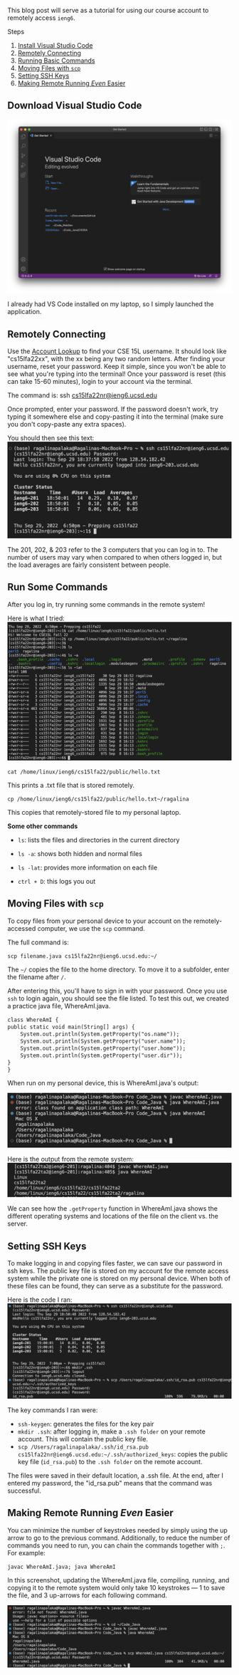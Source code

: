 This blog post will serve as a tutorial for using our course account to remotely access ```ieng6```.

Steps
1. [Install Visual Studio Code](#download-visual-studio-code)
2. [Remotely Connecting](#remotely-connecting)
3. [Running Basic Commands](#running-basic-commands)
4. [Moving Files with ```scp```](#moving-files-with-```scp```)
5. [Setting SSH Keys](#setting-ssh-keys)
6. [Making Remote Running *Even* Easier](#making-remote-running-*even*-easier)

## Download Visual Studio Code 
![VS Code Image](lab-report-1/1-vs-code.png)

I already had VS Code installed on my laptop, so I simply launched the application. 

## Remotely Connecting
Use the [Account Lookup](https://sdacs.ucsd.edu/~icc/index.php) to find your CSE 15L username. It should look like "cs15lfa22xx", with the xx being any two random letters.  After finding your username, reset your password. Keep it simple, since you won't be able to see what you're typing into the terminal! Once your password is reset (this can take 15-60 minutes), login to your account via the terminal. 

The command is:
    ssh cs15lfa22nr@ieng6.ucsd.edu

Once prompted, enter your password. If the password doesn't work, try typing it somewhere else and copy-pasting it into the terminal (make sure you don't copy-paste any extra spaces).

You should then see this text:
![Image of Login](lab-report-1/1-acc-login.png)

The 201, 202, & 203 refer to the 3 computers that you can log in to. The number of users may vary when compared to when others logged in, but the load averages are fairly consistent between people.

## Run Some Commands
After you log in, try running some commands in the remote system!

Here is what I tried:
![Image of Commands](lab-report-1/1-basic-commands.png)

    cat /home/linux/ieng6/cs15lfa22/public/hello.txt

This prints a .txt file that is stored remotely.

    cp /home/linux/ieng6/cs15lfa22/public/hello.txt~/ragalina

This copies that remotely-stored file to my personal laptop.

**Some other commands**
- ```ls```: lists the files and directories in the current directory

- ```ls -a```: shows both hidden and normal files

- ```ls -lat```: provides more information on each file

- ```ctrl + D```: this logs you out

## Moving Files with ```scp```

To copy files from your personal device to your account on the remotely-accessed computer, we use the ```scp``` command.

The full command is:

    scp filename.java cs15lfa22nr@ieng6.ucsd.edu:~/

The ```~/``` copies the file to the home directory. To move it to a subfolder, enter the filename after ```/```. 

After entering this, you'll have to sign in with your password. Once you use ```ssh``` to login again, you should see the file listed. To test this out, we created a practice java file, WhereAmI.java.

    class WhereAmI {
    public static void main(String[] args) {
        System.out.println(System.getProperty("os.name"));
        System.out.println(System.getProperty("user.name"));
        System.out.println(System.getProperty("user.home"));
        System.out.println(System.getProperty("user.dir"));
    }
    }

When run on my personal device, this is WhereAmI.java's output:

![WhereAmI.java on Mac](lab-report-1/1-whereAmI-on-mac.png)

Here is the output from the remote system:
![WhereAmI.java on Remote System](lab-report-1/1-WhereAmI-on-remote.png)

We can see how the ```.getProperty``` function in WhereAmI.java shows the different operating systems and locations of the file on the client vs. the server.

## Setting SSH Keys
To make logging in and copying files faster, we can save our password in ssh keys. The public key file is stored on my account for the remote access system while the private one is stored on my personal device. When both of these files can be found, they can serve as a substitute for the password. 

Here is the code I ran:
![SSH Key Image](lab-report-1/1-ssh-keys.png)

The key commands I ran were:
- ```ssh-keygen```: generates the files for the key pair
- ```mkdir .ssh```: after logging in, make a ```.ssh folder``` on your remote account. This will contain the public key file.
- ```scp /Users/ragalinapalaka/.ssh/id_rsa.pub cs15lfa22nr@ieng6.ucsd.edu:~/.ssh/authorized_keys```: copies the public key file (```id_rsa.pub```) to the ```.ssh folder``` on the remote account.

The files were saved in their default location, a .ssh file. At the end, after I entered my password, the "id_rsa.pub" means that the command was successful.

## Making Remote Running *Even* Easier

You can minimize the number of keystrokes needed by simply using the up arrow to go to the previous command. Additionally, to reduce the number of commands you need to run, you can chain the commands together with ```;```. For example:

    javac WhereAmI.java; java WhereAmI

In this screenshot, updating the WhereAmI.java file, compiling, running, and copying it to the remote system would only take 10 keystrokes — 1 to save the file, and 3 up-arrows for each following command.

![Image of minimized code](lab-report-1/1-scp-practice.png)














